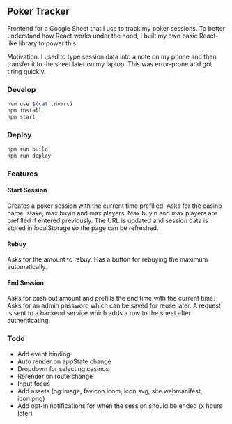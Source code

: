 ## Poker Tracker

Frontend for a Google Sheet that I use to track my poker sessions. To better
understand how React works under the hood, I built my own basic React-like
library to power this.

Motivation: I used to type session data into a note on my phone and then
transfer it to the sheet later on my laptop. This was error-prone and got tiring
quickly.

### Develop

```sh
nvm use $(cat .nvmrc)
npm install
npm start
```

### Deploy

```sh
npm run build
npm run deploy
```

### Features

#### Start Session

Creates a poker session with the current time prefilled. Asks for the casino
name, stake, max buyin and max players. Max buyin and max players are prefilled
if entered previously. The URL is updated and session data is stored in
localStorage so the page can be refreshed.

#### Rebuy

Asks for the amount to rebuy. Has a button for rebuying the maximum
automatically.

#### End Session

Asks for cash out amount and prefills the end time with the current time. Asks
for an admin password which can be saved for reuse later. A request is sent to a
backend service which adds a row to the sheet after authenticating.

### Todo

- Add event binding
- Auto render on appState change
- Dropdown for selecting casinos
- Rerender on route change
- Input focus
- Add assets (og:image, favicon.icom, icon.svg, site.webmanifest, icon.png)
- Add opt-in notifications for when the session should be ended (x hours later)
